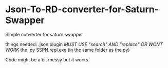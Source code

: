 # Json-To-RD-converter-for-Saturn-Swapper
Simple converter for saturn swapper


things needed:
.json plugin *MUST USE "search" AND "replace" OR WONT WORK*
the .py
SSPN.repl.exe (in the same folder as the py)

Code might be a bit messy but it works.
